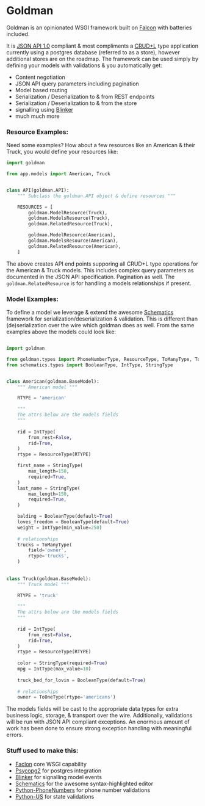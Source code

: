 # Goldman

Goldman is an opinionated WSGI framework built on [Falcon](https://github.com/falconry/falcon) with batteries included.

It is [JSON API 1.0](http://jsonapi.org/format/) compliant & most compliments a [CRUD+L](https://en.wikipedia.org/wiki/Create,_read,_update_and_delete) type application currently using a postgres database (referred to as a store), however additional stores are on the roadmap. The framework can be used simply by defining your models with validations & you automatically get:

 * Content negotiation
 * JSON API query parameters including pagination
 * Model based routing
 * Serialization / Deserialization to & from REST endpoints
 * Serialization / Deserialization to & from the store
 * signalling using [Blinker](https://github.com/jek/blinker)
 * much much more

### Resource Examples:

Need some examples? How about a few resources like an American & their Truck, you would define your resources like:

```python
import goldman

from app.models import American, Truck


class API(goldman.API):
    """ Subclass the goldman.API object & define resources """

    RESOURCES = [
        goldman.ModelResource(Truck),
        goldman.ModelsResource(Truck),
        goldman.RelatedResource(Truck),

        goldman.ModelResource(American),
        goldman.ModelsResource(American),
        goldman.RelatedResource(American),
    ]
```

The above creates API end points supporing all CRUD+L type operations for the American & Truck models. This includes complex query parameters as documented in the JSON API specification. Pagination as well. The `goldman.RelatedResource` is for handling a models relationships if present.

### Model Examples:

To define a model we leverage & extend the awesome [Schematics](https://github.com/schematics/schematics) framework for serialization/deserialization & validation. This is different than (de)serialization over the wire which goldman does as well. From the same examples above the models could look like:

```python

import goldman

from goldman.types import PhoneNumberType, ResourceType, ToManyType, ToOneType
from schematics.types import BooleanType, IntType, StringType


class American(goldman.BaseModel):
    """ American model """

    RTYPE = 'american'

    """
    The attrs below are the models fields
    """
    
    rid = IntType(
        from_rest=False,
        rid=True,
    )
    rtype = ResourceType(RTYPE)

    first_name = StringType(
        max_length=150,
        required=True,
    )
    last_name = StringType(
        max_length=150,
        required=True,
    )

    balding = BooleanType(default=True)
    loves_freedom = BooleanType(default=True)
    weight = IntType(min_value=250)
    
    # relationships
    trucks = ToManyType(
        field='owner',
        rtype='trucks',
    )
    
    
class Truck(goldman.BaseModel):
    """ Truck model """

    RTYPE = 'truck'

    """
    The attrs below are the models fields
    """
    
    rid = IntType(
        from_rest=False,
        rid=True,
    )
    rtype = ResourceType(RTYPE)
    
    color = StringType(required=True)
    mpg = IntType(max_value=10)
    
    truck_bed_for_lovin = BooleanType(default=True)
    
    # relationships
    owner = ToOneType(rtype='americans')
```


The models fields will be cast to the appropriate data types for extra business logic, storage, & transport over the wire. Additionally, validations will be run with JSON API compliant exceptions. An enormous amount of work has been done to ensure strong exception handling with meaningful errors.

### Stuff used to make this:

 * [Faclon](https://github.com/falconry/falcon) core WSGI capability
 * [Psycopg2](http://initd.org/psycopg/) for postgres integration
 * [Blinker](https://github.com/jek/blinker) for signalling model events
 * [Schematics](http://codemirror.net/) for the awesome syntax-highlighted editor
 * [Python-PhoneNumbers](https://github.com/daviddrysdale/python-phonenumbers) for phone number validations
 * [Python-US](https://github.com/unitedstates/python-us) for state validations
